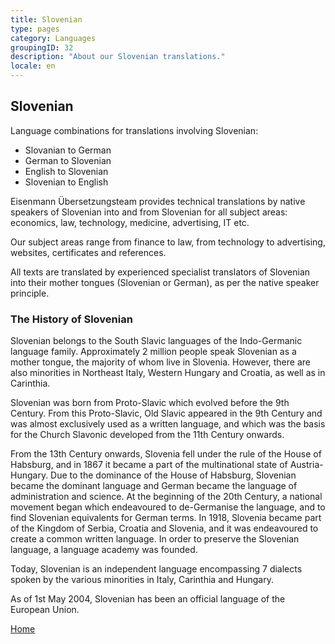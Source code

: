 ```yaml
---
title: Slovenian
type: pages
category: Languages
groupingID: 32
description: "About our Slovenian translations."
locale: en
---
```


## Slovenian

Language combinations for translations involving Slovenian:
- Slovanian to German
- German to Slovenian
- English to Slovenian
- Slovenian to English

Eisenmann Übersetzungsteam provides technical translations by native speakers of Slovenian into and from Slovenian for all subject areas: economics, law, technology, medicine, advertising, IT etc.

Our subject areas range from finance to law, from technology to advertising, websites, certificates and references.

All texts are translated by experienced specialist translators of Slovenian into their mother tongues (Slovenian or German), as per the native speaker principle.

### The History of Slovenian
Slovenian belongs to the South Slavic languages of the Indo-Germanic language family. Approximately 2 million people speak Slovenian as a mother tongue, the majority of whom live in Slovenia. However, there are also minorities in Northeast Italy, Western Hungary and Croatia, as well as in Carinthia.

Slovenian was born from Proto-Slavic which evolved before the 9th Century. From this Proto-Slavic, Old Slavic appeared in the 9th Century and was almost exclusively used as a written language, and which was the basis for the Church Slavonic developed from the 11th Century onwards.

From the 13th Century onwards, Slovenia fell under the rule of the House of Habsburg, and in 1867 it became a part of the multinational state of Austria-Hungary. Due to the dominance of the House of Habsburg, Slovenian became the dominant language and German became the language of administration and science. At the beginning of the 20th Century, a national movement began which endeavoured to de-Germanise the language, and to find Slovenian equivalents for German terms. In 1918, Slovenia became part of the Kingdom of Serbia, Croatia and Slovenia, and it was endeavoured to create a common written language. In order to preserve the Slovenian language, a language academy was founded.

Today, Slovenian is an independent language encompassing 7 dialects spoken by the various minorities in Italy, Carinthia and Hungary.

As of 1st May 2004, Slovenian has been an official language of the European Union.

[Home](/about/landing)